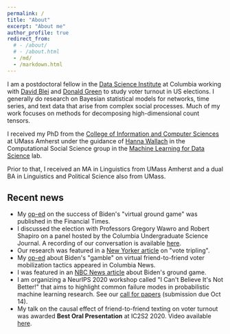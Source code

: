 ```yaml
---
permalink: /
title: "About"
excerpt: "About me"
author_profile: true
redirect_from: 
  # - /about/
  # - /about.html
  - /md/
  - /markdown.html
---
```

I am a postdoctoral fellow in the [Data Science Institute](https://datascience.columbia.edu) at Columbia working with [David Blei](http://www.cs.columbia.edu/~blei/) and [Donald Green](https://polisci.columbia.edu/content/donald-p-green) to study voter turnout in US elections. I generally do research on Bayesian statistical models for networks, time series, and text data that arise from complex social processes. Much of my work focuses on methods for decomposing high-dimensional count tensors.

I received my PhD from the [College of Information and Computer Sciences](https://www.cics.umass.edu/) at UMass Amherst under the guidance of [Hanna Wallach](http://dirichlet.net/) in the Computational Social Science group in the [Machine Learning for Data Science](http://openscholar.cs.umass.edu/mlds/) lab. 
    
Prior to that, I received an MA in Linguistics from UMass Amherst and a dual BA in Linguistics and Political Science also from UMass.

## Recent news  
* My [op-ed](https://www.ft.com/content/7e3a6852-464b-4163-8a90-90de7038740e) on the success of Biden's "virtual ground game" was published in the Financial Times. 
* I discussed the election with Professors Gregory Wawro and Robert Shapiro on a panel hosted by the Columbia Undergraduate Science Journal. A recording of our conversation is available [here](https://www.youtube.com/watch?v=xeqGaklXWNA&ab_channel=ColumbiaUndergraduateScienceJournal).
* Our research was featured in a [New Yorker article](https://www.newyorker.com/news/daily-comment/a-vote-tripling-project-is-betting-that-non-voters-will-vote-if-a-friend-asks-them-to) on "vote tripling".
* My [op-ed](https://news.columbia.edu/friend-friend-texting-election-voter-turnout-polls-canvassing) about Biden's "gamble" on virtual friend-to-friend voter mobilization tactics appeared in Columbia News.  
* I was featured in an [NBC News article](https://www.nbcnews.com/politics/2020-election/coronavirus-ground-game-gamble-hits-home-stretch-n1242803) about Biden's ground game.
* I am organizing a NeurIPS 2020 workshop called "I Can't Believe It's Not Better!" that aims to highlight common failure modes in probabilistic machine learning research. See our [call for papers](https://i-cant-believe-its-not-better.github.io/cfp/) (submission due Oct 14).
* My talk on the causal effect of friend-to-friend texting on voter turnout was awarded **Best Oral Presentation** at IC2S2 2020. Video available [here](https://www.youtube.com/watch?v=FjD9CKLnTzA&t).
 